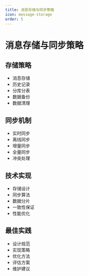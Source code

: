 ```yaml
---
title: 消息存储与同步策略
icon: message-storage
order: 5
---
```


# 消息存储与同步策略

## 存储策略
- 消息存储
- 历史记录
- 分库分表
- 数据备份
- 数据清理

## 同步机制
- 实时同步
- 离线同步
- 增量同步
- 全量同步
- 冲突处理

## 技术实现
- 存储设计
- 同步算法
- 数据分片
- 一致性保证
- 性能优化

## 最佳实践
- 设计规范
- 实现策略
- 优化方法
- 评估方案
- 维护建议
